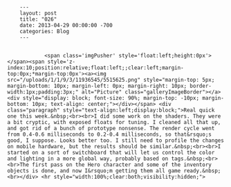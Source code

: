 
        ---
        layout: post
        title: "026"
        date: 2013-04-29 00:00:00 -700
        categories: Blog
        ---

        
				<span class='imgPusher' style='float:left;height:0px'></span><span style='z-index:10;position:relative;float:left;;clear:left;margin-top:0px;*margin-top:0px'><a><img src="/uploads/1/1/9/3/11936545/5515625.png" style="margin-top: 5px; margin-bottom: 10px; margin-left: 0px; margin-right: 10px; border-width:1px;padding:3px;" alt="Picture" class="galleryImageBorder"></a><div style="display: block; font-size: 90%; margin-top: -10px; margin-bottom: 10px; text-align: center;"></div></span> <div class="paragraph" style="text-align:left;display:block;">Real quick one this week.&nbsp;<br><br>I did some work on the shaders. They were a bit cryptic, with exposed floats for tuning. I cleaned all that up, and got rid of a bunch of prototype nonsense. The render cycle went from 0.4-0.6 milliseconds to 0.2-0.4 milliseconds, so that&rsquo;s good, I suppose. Looks better too. I still need to profile the changes on mobile hardware, but the results should be similar.&nbsp;<br><br>I started on a sort of switchboard that will let us control the color and lighting in a more global way, probably based on tags.&nbsp;<br><br>The first pass on the Hero character and some of the inventory objects is done, and now I&rsquo;m getting them all game ready.&nbsp;<br></div> <hr style="width:100%;clear:both;visibility:hidden;">

		
        